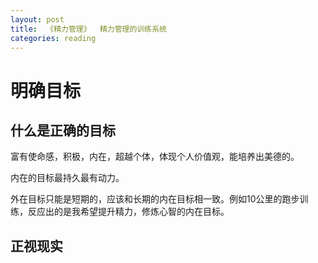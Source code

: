 ```yaml
---
layout: post
title:  《精力管理》  精力管理的训练系统
categories: reading
---
```



# 明确目标

## 什么是正确的目标

富有使命感，积极，内在，超越个体，体现个人价值观，能培养出美德的。


内在的目标最持久最有动力。

外在目标只能是短期的，应该和长期的内在目标相一致。例如10公里的跑步训练，反应出的是我希望提升精力，修炼心智的内在目标。


## 正视现实


<!--stackedit_data:
eyJoaXN0b3J5IjpbOTEzNjMyMTUxXX0=
-->